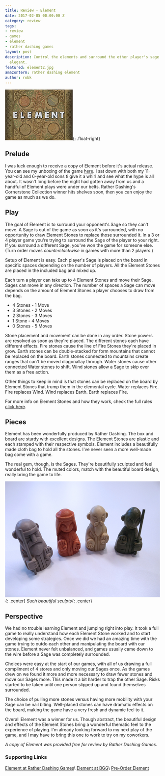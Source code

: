 ```yaml
---
title: Review - Element
date: 2017-02-05 00:00:00 Z
category: review
tags:
- review
- games
- element
- rather dashing games
layout: post
description: Control the elements and surround the other player's sage. Element is
  elegant.
featured: element2.jpg
amazonterm: rather dashing element
author: robk
---
```


![Element](/images/featured/element2.jpg){: .float-right}
<h2>Prelude</h2>

I was luck enough to receive a copy of Element before it's actual release. You can see my unboxing of the game [here](http://pawnsperspective.com/Element-Unboxing/). I sat down with both my 11-year-old and 6-year-old sons ti give it a whirl and see what the hype is all about. It wasn't long before the night had gotten away from us and a handful of Element plays were under our belts. Rather Dashing's Cornerstone Collection winner hits shelves soon, then you can enjoy the game as much as we do.

<h2>Play</h2>

The goal of Element is to surround your opponent's Sage so they can't move. A Sage is out of the game as soon as it's surrounded, with no opportunity to draw Element Stones to replace those surrounded it. In a 3 or 4 player game you're trying to surround the Sage of the player to your right. If you surround a different Sage, you've won the game for someone else. (Turn order moves *counterclockwise* in games with more than 2 players.)

Setup of Element is easy. Each player's Sage is placed on the board in specific spaces depending on the number of players. All the Element Stones are placed in the included bag and mixed up.

Each turn a player can take up to 4 Element Stones and move their Sage. Sages can move in any direction. The number of spaces a Sage can move depends on the amount of Element Stones a player chooses to draw from the bag.

* 4 Stones - 1 Move
* 3 Stones - 2 Moves
* 2 Stones - 3 Moves
* 1 Stone - 4 Moves
* 0 Stones - 5 Moves

Stone placement and movement can be done in any order. Stone powers are resolved as soon as they're placed. The different stones each have different effects. Fire stones cause the line of Fire Stones they're placed in grow. Earth stones can be double-stacked for form mountains that cannot be replaced on the board. Earth stones connected to mountains create ranges that can't be moved diagonallay through. Water stones cause other connected Water stones to shift. Wind stones allow a Sage to skip over them as a free action.

Other things to keep in mind is that stones can be replaced on the board by Element Stones that trump them in the elemental cycle. Water replaces Fire. Fire replaces Wind. Wind replaces Earth. Earth replaces Fire.

For more info on Element Stones and how they work, check the full rules [click here](http://media.wix.com/ugd/8b63b7_52f19a4038da49619f6a5eb321e0ed24.pdf).

<h2>Pieces</h2>

Element has been wonderfully produced by Rather Dashing. The box and board are sturdy with excellent designs. The Element Stones are plastic and each stamped with their respective symbols. Element includes a beautifully made cloth bag to hold all the stones. I've never seen a more well-made bag come with a game.

The real gem, though, is the Sages. They're beautifully sculpted and feel wonderful to hold. The muted colors, match with the beautiful board design, really bring the game to life.

![Sages](/images/element/sages.jpg){: .center}
*Such beautiful sculpts*{: .center}

<h2>Perspective</h2>

We had no trouble learning Element and jumping right into play. It took a full game to really understand how each Element Stone worked and to start developing some strategies. Once we did we had an amazing time with the game trying to outdo each other and manipulating the board with our stones. Element never felt unbalanced, and games usually came down to the wire before a Sage was completely surrounded.

Choices were easy at the start of our games, with all of us drawing a full compliment of 4 stores and only moving our Sages once. As the games drew on we found it more and more necessary to draw fewer stones and move our Sages more. This made it a bit harder to trap the other Sage. Risks started to be taken until one person slipped up and found themselves surrounded.

 The choice of pulling more stones versus having more mobility with your Sage can be nail biting. Well-placed stones can have dramatic effects on the board, making the game have a very fresh and dynamic feel to it.

Overall Element was a winner for us. Though abstract, the beautiful design and effects of the Element Stones bring a wonderful thematic feel to the experience of playing. I'm already looking forward to my next play of the game, and I may have to bring this one to work to try on my coworkers.

*A copy of Element was provided free for review by Rather Dashing Games.*

<h3>Supporting Links</h3>

[Element at Rather Dashing Games](http://www.ratherdashinggames.com/element)\\
[Element at BGG](https://boardgamegeek.com/boardgame/216403/element)\\
[Pre-Order Element](https://kalmbachhobbystore.com/product/game/700001)
